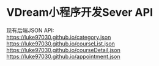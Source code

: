 # VDream小程序开发Sever API


现有后端JSON API: 
<br/>
https://luke97030.github.io/category.json
<br/>
https://luke97030.github.io/courseList.json
<br/>
https://luke97030.github.io/courseDetail.json
<br/>
https://luke97030.github.io/appointment.json
